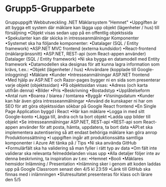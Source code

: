# Grupp5-Grupparbete
Gruppuppgift
Webbutveckling .NET
Mäklarsystem ”Hemnet"
•Uppgiften är att bygga ett system där mäklare kan lägga upp objekt (lägenheter / hus) till försäljning
•Objekt visas sedan upp på en offentlig objektssida
•Spekulanter kan där skicka in intresseanmälningar
Komponenter
•Systemet ska ha följande komponenter:
•Datalager (SQL / Entity framework)
•ASP.NET MVC frontend (externa kundsidor)
•React-frontend (mäklargränssnitt)
•ASP.NET, REST-api (som React-appen använder)
Datalager (SQL / Entity framework)
•Ni ska bygga en datamodell med Entity framework
•Datamodellen ska designas för att kunna lagra information som krävs, t.ex.:
•Objekt (lägenheter / hus)
•Användare (kopplade till Google-inloggning)
•Mäklare
•Kunder
•Intresseanmälningar
ASP.NET frontend
•Med hjälp av ASP.NET och Razor-pages bygger ni en sida som presenterar varje objekt (objektssidan)
•På objektssidan visas:
•Adress (och karta utifrån denna)
•Bilder
•Pris
•Beskrivning
•Bostadstyp
•Upplåtelseform
•Antal rum
•Boarea / biarea / tomtarea
•Byggår
•Visningsdatum
•Kunder kan här även göra intresseanmälningar
•Använd de kunskaper ni har om SEO för att göra objektssidan sökbar på Google
React frontend
•En Single Page Application byggd i React
•Här kan mäklare
•Logga in med sitt Google-konto
•Lägga till, ändra och ta bort objekt
•Ladda upp bilder till objekt
•Se intresseanmälningar
ASP.NET, REST-api
•REST-api som React-appen använder för att posta, hämta, uppdatera, ta bort data
•API:et ska implementera autentisering så att endast behöriga mäklare kan göra anrop
Produktionssättning
•I uppgiften ingår att produktionssätta samtliga komponenter i Azure
Att tänka på / Tips
•Ni ska använda GitHub
•Formulärfält ska ha validering så man fyller i rätt typ av data
•Om fält inte validerar ska relevanta felmeddelanden visas upp
•Alla detaljer följer inte av denna beskrivning, ta inspiration av t.ex:
•Hemnet
•Booli
•Mäklares hemsidor
Inlämning / Presentation
•Inlämning sker i genom att koden laddas upp på Google Classroom senast den 4/5 kl 23:59
•Länk till GitHub ska finnas med i inlämningen
•Slutresultatet presenteras för klass och lärare den 5/5

